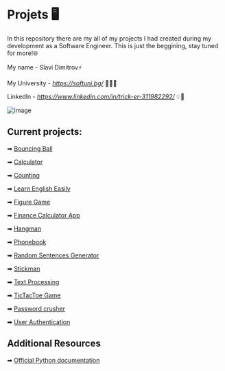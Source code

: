 # Projets 🖥️
In this repository there are my all of my projects I had created during my development as a Software Engineer.
This is just the beggining, stay tuned for more!🌐

My name - Slavi Dimitrov⚡

My University - *https://softuni.bg/* 🧑🏻‍🎓

Linkedln - *https://www.linkedin.com/in/trick-er-311982292/* 💡🧠

![image](https://user-images.githubusercontent.com/68993494/185683680-bcfefe65-88fb-4192-b0b2-ff9130c39487.png)

## Current projects:
➡ [Bouncing Ball](https://github.com/sldimitrov/Projects/tree/main/BouncingBall)

➡ [Calculator](https://github.com/sldimitrov/Projects/tree/main/Calculator)

➡ [Counting](https://github.com/sldimitrov/Projects/tree/main/Counting)

➡ [Learn English Easily](https://github.com/sldimitrov/Projects/tree/main/EnglishWordsScript)

➡ [Figure Game](https://github.com/sldimitrov/Projects/tree/main/FigureGame)

➡ [Finance Calculator App](https://github.com/sldimitrov/Projects/tree/main/FinanceCalculatorApp)

➡ [Hangman](https://github.com/sldimitrov/Projects/tree/main/Hangman)

➡ [Phonebook](https://github.com/sldimitrov/Projects/tree/main/Phonebook)

➡ [Random Sentences Generator](https://github.com/sldimitrov/Projects/tree/main/RandomSentencesGenerator)

➡ [Stickman](https://github.com/sldimitrov/Projects/tree/main/Stickman)

➡ [Text Processing](https://github.com/sldimitrov/Projects/tree/main/TextProcessing)

➡ [TicTacToe Game](https://github.com/sldimitrov/Projects/tree/main/TicTacToeGame)

➡ [Password crusher](https://github.com/sldimitrov/Projects/tree/main/UsedPassBreaker)

➡ [User Authentication](https://github.com/sldimitrov/Projects/tree/main/UserAuthentication)

## Additional Resources

➡ [Official Python documentation](https://docs.python.org/3/)
